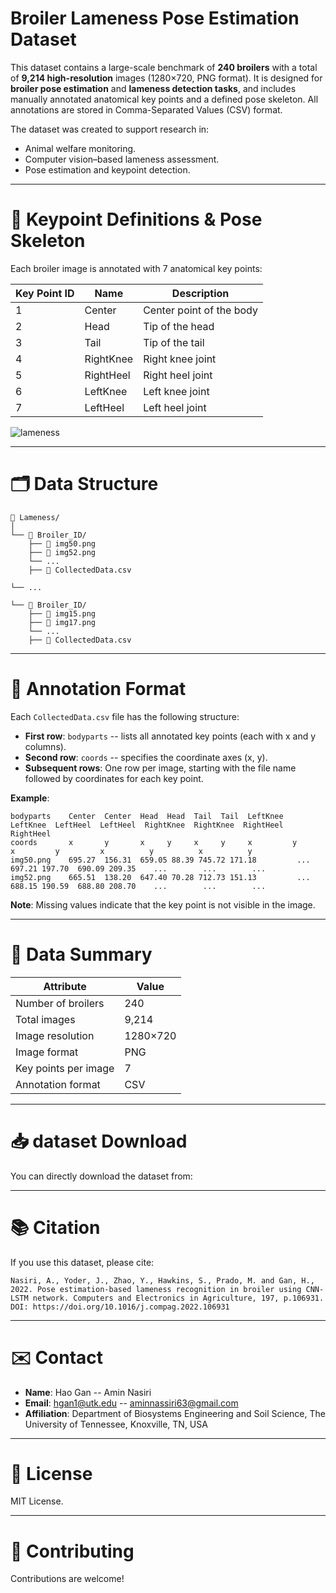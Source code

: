 # Broiler Lameness Pose Estimation Dataset
This dataset contains a large-scale benchmark of **240 broilers** with a total of **9,214 high-resolution** images (1280×720, PNG format).
It is designed for **broiler pose estimation** and **lameness detection tasks**, and includes manually annotated anatomical key points and a defined pose skeleton.
All annotations are stored in Comma-Separated Values (CSV) format.

The dataset was created to support research in:
* Animal welfare monitoring.
* Computer vision–based lameness assessment.
* Pose estimation and keypoint detection.
---

# 📍 Keypoint Definitions & Pose Skeleton
Each broiler image is annotated with 7 anatomical key points:

| Key Point ID | Name      | Description              |
| ------------ | --------- | ------------------------ |
| 1            | Center    | Center point of the body |
| 2            | Head      | Tip of the head          |
| 3            | Tail      | Tip of the tail          |
| 4            | RightKnee | Right knee joint         |
| 5            | RightHeel | Right heel joint         |
| 6            | LeftKnee  | Left knee joint          |
| 7            | LeftHeel  | Left heel joint          |


![lameness](https://github.com/user-attachments/assets/84c5b68a-53a8-4315-8e62-20cbb663f33a)

---

# 🗂️ Data Structure

```
📁 Lameness/
│
└── 📁 Broiler_ID/
    ├── 📄 img50.png
    ├── 📄 img52.png
    └── ...
    ├── 📄 CollectedData.csv

└── ...

└── 📁 Broiler_ID/
    ├── 📄 img15.png
    ├── 📄 img17.png
    └── ...
    ├── 📄 CollectedData.csv 
```
---

# 📝 Annotation Format
Each ```CollectedData.csv``` file has the following structure:

* **First row**: ```bodyparts``` -- lists all annotated key points (each with x and y columns).
* **Second row**: ```coords``` -- specifies the coordinate axes (x, y).
* **Subsequent rows**: One row per image, starting with the file name followed by coordinates for each key point.

**Example**:
```
bodyparts    Center  Center  Head  Head  Tail  Tail  LeftKnee  LeftKnee  LeftHeel  LeftHeel  RightKnee  RightKnee  RightHeel  RightHeel
coords       x       y       x     y     x     y     x         y         x         y         x          y          x          y
img50.png    695.27  156.31  659.05 88.39 745.72 171.18         ...      697.21 197.70  690.09 209.35    ...        ...        ...
img52.png    665.51  138.20  647.40 70.28 712.73 151.13         ...      688.15 190.59  688.80 208.70    ...        ...        ...
```
**Note**: Missing values indicate that the key point is not visible in the image.

---

# 📑 Data Summary
| Attribute            | Value    |
| -------------------- | -------- |
| Number of broilers   | 240      |
| Total images         | 9,214    |
| Image resolution     | 1280×720 |
| Image format         | PNG      |
| Key points per image | 7        |
| Annotation format    | CSV      |

---

# 📥 dataset Download
You can directly download the dataset from:

---

# 📚 Citation
If you use this dataset, please cite:

```
Nasiri, A., Yoder, J., Zhao, Y., Hawkins, S., Prado, M. and Gan, H., 2022. Pose estimation-based lameness recognition in broiler using CNN-LSTM network. Computers and Electronics in Agriculture, 197, p.106931.
DOI: https://doi.org/10.1016/j.compag.2022.106931
```
---

# ✉️ Contact
* **Name**: Hao Gan -- Amin Nasiri
* **Email**: hgan1@utk.edu -- aminnassiri63@gmail.com
* **Affiliation**: Department of Biosystems Engineering and Soil Science, The University of Tennessee, Knoxville, TN, USA

---

# 📜 License
MIT License.

---

# 🤝 Contributing
Contributions are welcome!
